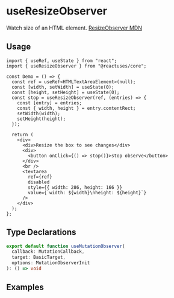 # useResizeObserver

Watch size of an HTML element. [ResizeObserver MDN](https://developer.mozilla.org/en-US/docs/Web/API/ResizeObserver)

## Usage

```tsx
import { useRef, useState } from "react";
import { useResizeObserver } from "@reactuses/core";

const Demo = () => {
  const ref = useRef<HTMLTextAreaElement>(null);
  const [width, setWidth] = useState(0);
  const [height, setHeight] = useState(0);
  const stop = useResizeObserver(ref, (entries) => {
    const [entry] = entries;
    const { width, height } = entry.contentRect;
    setWidth(width);
    setHeight(height);
  });

  return (
    <div>
      <div>Resize the box to see changes</div>
      <div>
        <button onClick={() => stop()}>stop observe</button>
      </div>
      <br />
      <textarea
        ref={ref}
        disabled
        style={{ width: 286, height: 166 }}
        value={`width: ${width}\nheight: ${height}`}
      />
    </div>
  );
};
```

## Type Declarations

```ts
export default function useMutationObserver(
  callback: MutationCallback,
  target: BasicTarget,
  options: MutationObserverInit
): () => void
```

## Examples
